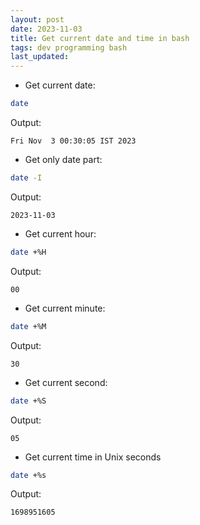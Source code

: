 ```yaml
---
layout: post
date: 2023-11-03
title: Get current date and time in bash
tags: dev programming bash
last_updated:
---
```


* Get current date:
```bash
date
```
Output:
```
Fri Nov  3 00:30:05 IST 2023
```

* Get only date part:
```bash
date -I
```
Output:
```
2023-11-03
```

* Get current hour:
```bash
date +%H
```
Output:
```
00
```

* Get current minute:
```bash
date +%M
```
Output:
```
30
```

* Get current second:
```bash
date +%S
```
Output:
```
05
```

* Get current time in Unix seconds
```bash
date +%s
```
Output:
```
1698951605
```